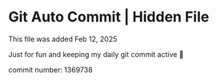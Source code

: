 # Git Auto Commit | Hidden File

This file was added Feb 12, 2025

Just for fun and keeping my daily git commit active 🤪

commit number: 1369738
